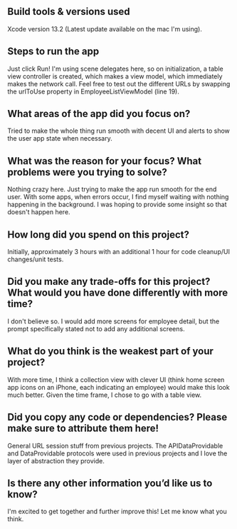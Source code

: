 ## Build tools & versions used
Xcode version 13.2 (Latest update available on the mac I'm using).

## Steps to run the app
Just click Run! I'm using scene delegates here, so on initialization, a table view controller is created, which makes a view model, which immediately makes the network call. Feel free to test out the different URLs by swapping the urlToUse property in EmployeeListViewModel (line 19).

## What areas of the app did you focus on?
Tried to make the whole thing run smooth with decent UI and alerts to show the user app state when necessary.

## What was the reason for your focus? What problems were you trying to solve?
Nothing crazy here. Just trying to make the app run smooth for the end user. With some apps, when errors occur, I find myself waiting with nothing happening in the background. I was hoping to provide some insight so that doesn't happen here.

## How long did you spend on this project?
Initially, approximately 3 hours with an additional 1 hour for code cleanup/UI changes/unit tests.

## Did you make any trade-offs for this project? What would you have done differently with more time?
I don't believe so. I would add more screens for employee detail, but the prompt specifically stated not to add any additional screens.

## What do you think is the weakest part of your project?
With more time, I think a collection view with clever UI (think home screen app icons on an iPhone, each indicating an employee) would make this look much better. Given the time frame, I chose to go with a table view.

## Did you copy any code or dependencies? Please make sure to attribute them here!
General URL session stuff from previous projects. The APIDataProvidable and DataProvidable protocols were used in previous projects and I love the layer of abstraction they provide. 

## Is there any other information you’d like us to know?
I'm excited to get together and further improve this! Let me know what you think.
